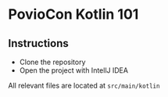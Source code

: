 # PovioCon Kotlin 101

## Instructions

* Clone the repository 
* Open the project with IntellJ IDEA

All relevant files are located at `src/main/kotlin`


